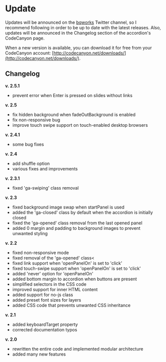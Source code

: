 # Update #

Updates will be announced on the [bqworks](https://twitter.com/bqworks) Twitter channel, so I recommend following in order to be up to date with the latest releases. Also, updates will be announced in the Changelog section of the accordion's CodeCanyon page.

When a new version is available, you can download it for free from your CodeCanyon account: [http://codecanyon.net/downloads/](http://codecanyon.net/downloads/).

## Changelog ##

**v. 2.5.1**

* prevent error when Enter is pressed on slides without links

**v. 2.5**

* fix hidden background when fadeOutBackground is enabled
* fix non-responsive bug
* improve touch swipe support on touch-enabled desktop browsers

**v. 2.4.1**

* some bug fixes

**v. 2.4**

* add shuffle option
* various fixes and improvements

**v. 2.3.1**

* fixed 'ga-swiping' class removal

**v. 2.3**

* fixed background image swap when startPanel is used
* added the 'ga-closed' class by default when the accordion is initially closed
* fixed the 'ga-opened' class removal from the last opened panel
* added 0 margin and padding to background images to prevent unwanted styling

**v. 2.2**

* fixed non-responsive mode
* fixed removal of the 'ga-opened' class<
* fixed link support when 'openPanelOn' is set to 'click'
* fixed touch-swipe support when 'openPanelOn' is set to 'click'
* added 'never' option for 'openPanelOn'
* added bottom margin to accordion when buttons are present
* simplified selectors in the CSS code
* improved support for inner HTML content
* added support for no-js class
* added preset font sizes for layers
* added CSS code that prevents unwanted CSS inheritance

**v. 2.1**

* added keyboardTarget property
* corrected documentation typos

**v. 2.0**

* rewritten the entire code and implemented modular architecture
* added many new features